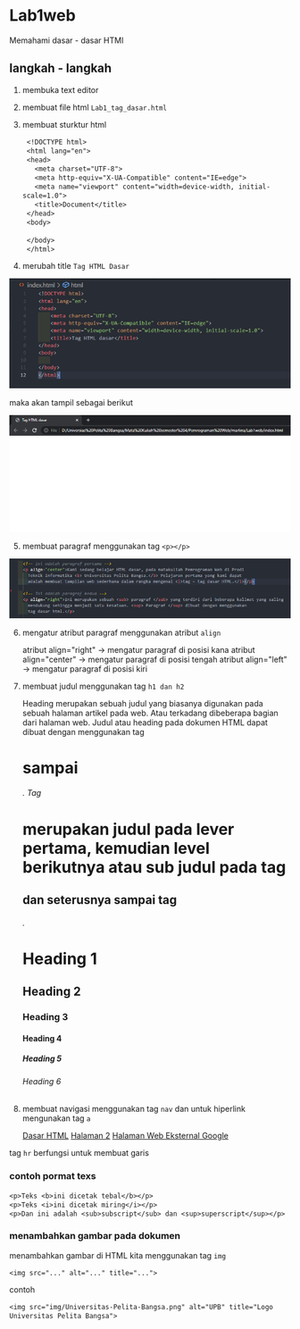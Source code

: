 # Lab1web

Memahami dasar - dasar HTMl 

## langkah - langkah 

1. membuka text editor 
2. membuat file html `Lab1_tag_dasar.html`
3. membuat sturktur html

        <!DOCTYPE html>
        <html lang="en">
        <head>
          <meta charset="UTF-8">
          <meta http-equiv="X-UA-Compatible" content="IE=edge">
          <meta name="viewport" content="width=device-width, initial-scale=1.0">
          <title>Document</title>
        </head>
        <body>
    
        </body>
        </html>

4. merubah title `Tag HTML Dasar`

![2.png](img/2.png)
 
 maka akan tampil sebagai berikut

![3.png](img/3.png)

5. membuat paragraf menggunakan tag `<p></p>`

![4.png](img/4.png)

6. mengatur atribut paragraf menggunakan atribut `align`

    atribut align="right" -> mengatur paragraf di posisi kana
    atribut align="center" -> mengatur paragraf di posisi tengah
    atribut align="left" -> mengatur paragraf di posisi kiri

7. membuat judul menggunakan tag `h1 dan h2`

    Heading merupakan sebuah judul yang biasanya digunakan pada sebuah halaman artikel pada web.
    Atau terkadang dibeberapa bagian dari halaman web.
    Judul atau heading pada dokumen HTML dapat dibuat dengan menggunakan tag <h1> sampai <h6>.
    Tag <h1> merupakan judul pada lever pertama, kemudian level berikutnya atau sub judul pada tag
    <h2> dan seterusnya sampai tag <h6>.

    <h1>Heading 1</h1>
    <h2>Heading 2</h2>
    <h3>Heading 3</h3>
    <h4>Heading 4</h4>
    <h5>Heading 5</h5>
    <h6>Heading 6</h6>

8. membuat navigasi menggunakan tag `nav` dan untuk hiperlink mengunakan tag `a`

    <nav>
      <a href="lab1_tag_dasar.html">Dasar HTML</a>
      <a href="lab1_halaman2.html">Halaman 2</a>
      <a href="https://www.google.co.id/">Halaman Web Eksternal Google</a>
    </nav>

tag `hr` berfungsi untuk membuat garis 

### contoh pormat texs

    <p>Teks <b>ini dicetak tebal</b></p>
    <p>Teks <i>ini dicetak miring</i></p>
    <p>Dan ini adalah <sub>subscript</sub> dan <sup>superscript</sup></p>


### menambahkan gambar pada dokumen

menambahkan gambar di HTML kita menggunakan tag `img` 

    <img src="..." alt="..." title="...">

contoh 

    <img src="img/Universitas-Pelita-Bangsa.png" alt="UPB" title="Logo Universitas Pelita Bangsa">
